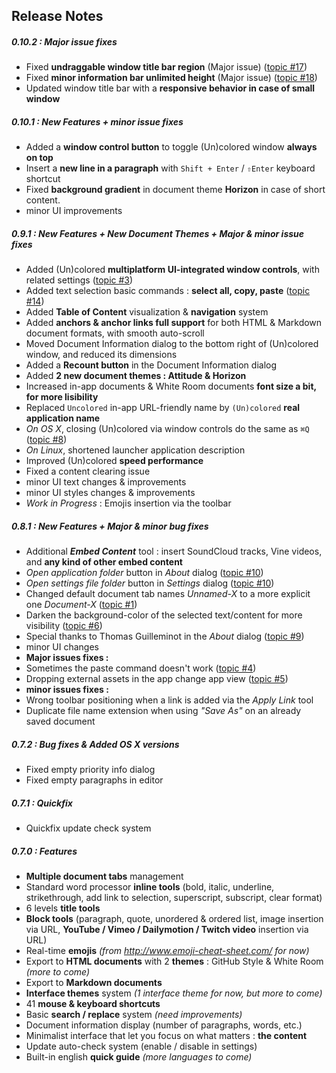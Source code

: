 ## Release Notes
<!-- (for in-app update check) -->
<!-- currentversion: 0.10.1 -->

##### 0.10.2 : Major issue fixes
- Fixed **undraggable window title bar region** (Major issue) ([topic #17](https://github.com/n457/Uncolored/issues/17))
- Fixed **minor information bar unlimited height** (Major issue) ([topic #18](https://github.com/n457/Uncolored/issues/18))
- Updated window title bar with a **responsive behavior in case of small window**

##### 0.10.1 : New Features + minor issue fixes
- Added a **window control button** to toggle (Un)colored window **always on top**
- Insert a **new line in a paragraph** with `Shift + Enter` / `⇧Enter` keyboard shortcut
- Fixed **background gradient** in document theme **Horizon** in case of short content.
- minor UI improvements

##### 0.9.1 : New Features + New Document Themes + Major & minor issue fixes
- Added (Un)colored **multiplatform UI-integrated window controls**, with related settings ([topic #3](https://github.com/n457/Uncolored/issues/3))
- Added text selection basic commands : **select all, copy, paste** ([topic #14](https://github.com/n457/Uncolored/issues/14))
- Added **Table of Content** visualization & **navigation** system
- Added **anchors & anchor links full support** for both HTML & Markdown document formats, with smooth auto-scroll
- Moved Document Information dialog to the bottom right of (Un)colored window, and reduced its dimensions
- Added a **Recount button** in the Document Information dialog
- Added **2 new document themes : Attitude & Horizon**
- Increased in-app documents & White Room documents **font size a bit, for more lisibility**
- Replaced `Uncolored` in-app URL-friendly name by `(Un)colored` **real application name**
- *On OS X*, closing (Un)colored via window controls do the same as `⌘Q` ([topic #8](https://github.com/n457/Uncolored/issues/8))
- *On Linux*, shortened launcher application description
- Improved (Un)colored **speed performance**
- Fixed a content clearing issue
- minor UI text changes & improvements
- minor UI styles changes & improvements
- *Work in Progress* : Emojis insertion via the toolbar

##### 0.8.1 : New Features + Major & minor bug fixes
- Additional ***Embed Content*** tool : insert SoundCloud tracks, Vine videos, and **any kind of other embed content**
- *Open application folder* button in *About* dialog ([topic #10](https://github.com/n457/Uncolored/issues/10))
- *Open settings file folder* button in *Settings* dialog ([topic #10](https://github.com/n457/Uncolored/issues/10))
- Changed default document tab names *Unnamed-X* to a more explicit one *Document-X* ([topic #1](https://github.com/n457/Uncolored/issues/1))
- Darken the background-color of the selected text/content for more visibility ([topic #6](https://github.com/n457/Uncolored/issues/6))
- Special thanks to Thomas Guilleminot in the *About* dialog ([topic #9](https://github.com/n457/Uncolored/issues/9))
- minor UI changes
- **Major issues fixes :**
- Sometimes the paste command doesn't work ([topic #4](https://github.com/n457/Uncolored/issues/4))
- Dropping external assets in the app change app view ([topic #5](https://github.com/n457/Uncolored/issues/5))
- **minor issues fixes :**
- Wrong toolbar positioning when a link is added via the *Apply Link* tool
- Duplicate file name extension when using *"Save As"* on an already saved document

##### 0.7.2 : Bug fixes & Added OS X versions
- Fixed empty priority info dialog
- Fixed empty paragraphs in editor

##### 0.7.1 : Quickfix
- Quickfix update check system

##### 0.7.0 : Features
- **Multiple document tabs** management
- Standard word processor **inline tools** (bold, italic, underline, strikethrough, add link to selection, superscript, subscript, clear format)
- 6 levels **title tools**
- **Block tools** (paragraph, quote, unordered & ordered list, image insertion via URL, **YouTube / Vimeo / Dailymotion / Twitch video** insertion via URL)
- Real-time **emojis** *(from http://www.emoji-cheat-sheet.com/ for now)*
- Export to **HTML documents** with 2 **themes** : GitHub Style & White Room *(more to come)*
- Export to **Markdown documents**
- **Interface themes** system *(1 interface theme for now, but more to come)*
- 41 **mouse & keyboard shortcuts**
- Basic **search / replace** system *(need improvements)*
- Document information display (number of paragraphs, words, etc.)
- Minimalist interface that let you focus on what matters : **the content**
- Update auto-check system (enable / disable in settings)
- Built-in english **quick guide** *(more languages to come)*
